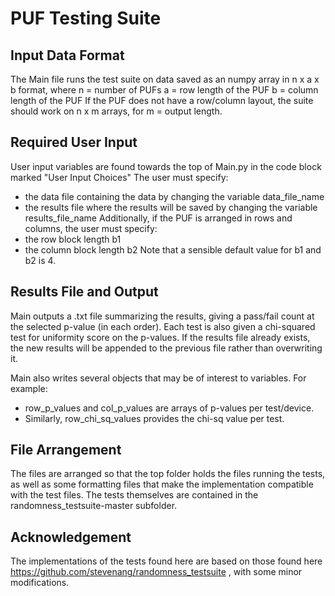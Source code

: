 # PUF Testing Suite

## Input Data Format
The Main file runs the test suite on data saved as an numpy array in n x a x b format, where
n = number of PUFs
a = row length of the PUF
b = column length of the PUF
If the PUF does not have a row/column layout, the suite should work on n x m arrays, for m = output length.

## Required User Input
User input variables are found towards the top of Main.py in the code block marked "User Input Choices"
The user must specify:
* the data file containing the data by changing the variable data_file_name
* the results file where the results will be saved by changing the variable results_file_name
Additionally, if the PUF is arranged in rows and columns, the user must specify:
* the row block length b1
* the column block length b2
Note that a sensible default value for b1 and b2 is 4.

## Results File and Output
Main outputs a .txt file summarizing the results, giving a pass/fail count at the selected p-value (in each order).
Each test is also given a chi-squared test for uniformity score on the p-values.
If the results file already exists, the new results will be appended to the previous file rather than overwriting it.

Main also writes several objects that may be of interest to variables. For example:
* row_p_values and col_p_values are arrays of p-values per test/device.
* Similarly, row_chi_sq_values provides the chi-sq value per test.

## File Arrangement
The files are arranged so that the top folder holds the files running the tests, as well as some formatting files that make the implementation compatible with the test files.
The tests themselves are contained in the randomness_testsuite-master subfolder.

## Acknowledgement
The implementations of the tests found here are based on those found here https://github.com/stevenang/randomness_testsuite , with some minor modifications.
